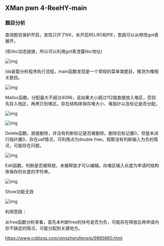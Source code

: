 ## XMan pwn 4-ReeHY-main

### 题目分析

查询题目保护开启，发现只开了NX，未开启RELRO和PIE，思路可以从修改got表展开。

(有libc动态链接，所以可以利用got表泄露libc地址)

 ![img](https://img2018.cnblogs.com/blog/1320115/201810/1320115-20181031205248257-682080786.png)

 

ida装载分析程序执行流程，main函数发现是一个常规的菜单类题目，推测为堆相关题目。

 ![img](https://img2018.cnblogs.com/blog/1320115/201810/1320115-20181031205254761-1639176030.png)

 

Malloc函数。分配最大不超过4096，且如果大小超过112就直接放入堆区，否则先存入栈区，再拷贝到堆区。存在结构体保存堆大小、堆指针以及标记是否分配。

 ![img](https://img2018.cnblogs.com/blog/1320115/201810/1320115-20181031205303557-681195291.png)

 ![img](https://img2018.cnblogs.com/blog/1320115/201810/1320115-20181031205309640-522842221.png)

 

Delete函数。直接删除，并没有判断标记是否被删除。删除后标记置0，但是未进行指针置0，存在uaf情况，可利用点为double free。观察没有判断输入为负的情况，可能存在问题。

 ![img](https://img2018.cnblogs.com/blog/1320115/201810/1320115-20181031205314616-1936050522.png)

 

Edit函数。判断是否被释放，未被释放才可以编辑。向堆区输入长度为申请时结构体保存的长度的字符串。

 ![img](https://img2018.cnblogs.com/blog/1320115/201810/1320115-20181031205320650-1162129729.png)

 

Show功能无效

 ![img](https://img2018.cnblogs.com/blog/1320115/201810/1320115-20181031205326326-340105415.png)

 

利用思路：

从free函数分析来看，首先未判断free的块号是否为负，可能存在释放后再申请内存不缺定的情况，可能分配到关键地方。

 

https://www.cnblogs.com/xingzherufeng/p/9885860.html
